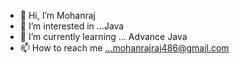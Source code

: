 - 👋 Hi, I’m Mohanraj
- 👀 I’m interested in ...Java 
- 🌱 I’m currently learning ... Advance Java
- 📫 How to reach me ...mohanrajraj486@gmail.com


<!---
Mohanraj486/Mohanraj486 is a ✨ special ✨ repository because its `README.md` (this file) appears on your GitHub profile.
You can click the Preview link to take a look at your changes.
--->
